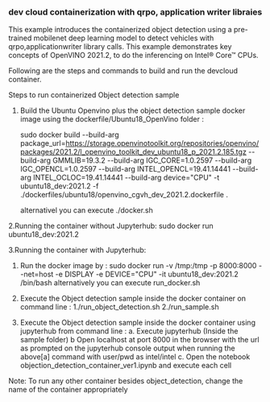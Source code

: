 ### dev cloud containerization  with qrpo, application writer libraies

This example introduces the containerized object detection using a pre-trained mobilenet deep learning model  to detect vehicles with qrpo,applicationwriter library calls. This example demonstrates key concepts of OpenVINO 2021.2, to do  the inferencing on Intel® Core™ CPUs.

Following are the steps and commands to build and run the devcloud container.


Steps to run containerized Object detection sample

1. Build the Ubuntu Openvino plus the object detection sample docker image  using the dockerfile/Ubuntu18_OpenVino folder  :
     
	 sudo docker build --build-arg package_url=https://storage.openvinotoolkit.org/repositories/openvino/packages/2021.2/l_openvino_toolkit_dev_ubuntu18_p_2021.2.185.tgz  --build-arg GMMLIB=19.3.2  --build-arg IGC_CORE=1.0.2597  --build-arg IGC_OPENCL=1.0.2597  --build-arg INTEL_OPENCL=19.41.14441  --build-arg INTEL_OCLOC=19.41.14441   --build-arg device="CPU" -t ubuntu18_dev:2021.2 -f ./dockerfiles/ubuntu18/openvino_cgvh_dev_2021.2.dockerfile .
	 
	 alternativel you can execute ./docker.sh 


2.Running the container without Jupyterhub:
      sudo docker run ubuntu18_dev:2021.2


3.Running the  container with Jupyterhub: 

  1. Run the docker image by : sudo docker run  -v /tmp:/tmp  -p 8000:8000 --net=host -e DISPLAY  -e DEVICE="CPU" -it ubuntu18_dev:2021.2   /bin/bash
    alternatively you can  execute run_docker.sh 

  2. Execute the Object detection sample inside the docker container on command line :
                                                                    1./run_object_detection.sh
                                                                    2./run_sample.sh 

  3. Execute the Object detection sample inside the docker container using jupyterhub from command line :
       a. Execute jupyterhub (Inside the sample folder)
	   b  Open localhost at port 8000 in the browser with the url as prompted on the jupyterhub console output when running the above[a] command with user/pwd as intel/intel 
	   c. Open the notebook objection_detection_container_ver1.ipynb and execute each cell 

Note:  To run any other container besides object_detection, change the name of the container appropriately